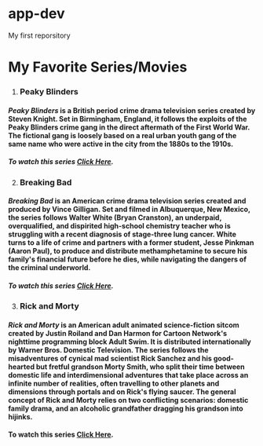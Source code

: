 # app-dev
My first reporsitory
# My Favorite Series/Movies
1. ### Peaky Blinders 
#### *Peaky Blinders* is a British period crime drama television series created by Steven Knight. Set in Birmingham, England, it follows the exploits of the Peaky Blinders crime gang in the direct aftermath of the First World War. The fictional gang is loosely based on a real urban youth gang of the same name who were active in the city from the 1880s to the 1910s.
##### To watch this series [Click Here](https://www.netflix.com/ph-en/title/80002479?source=35).
2. ### Breaking Bad
#### *Breaking Bad* is an American crime drama television series created and produced by Vince Gilligan. Set and filmed in Albuquerque, New Mexico, the series follows Walter White (Bryan Cranston), an underpaid, overqualified, and dispirited high-school chemistry teacher who is struggling with a recent diagnosis of stage-three lung cancer. White turns to a life of crime and partners with a former student, Jesse Pinkman (Aaron Paul), to produce and distribute methamphetamine to secure his family's financial future before he dies, while navigating the dangers of the criminal underworld.
##### To watch this series [Click Here](https://www.netflix.com/ph-en/title/70143836?source=35).
3. ### Rick and Morty
#### *Rick and Morty* is an American adult animated science-fiction sitcom created by Justin Roiland and Dan Harmon for Cartoon Network's nighttime programming block Adult Swim. It is distributed internationally by Warner Bros. Domestic Television. The series follows the misadventures of cynical mad scientist Rick Sanchez and his good-hearted but fretful grandson Morty Smith, who split their time between domestic life and interdimensional adventures that take place across an infinite number of realities, often travelling to other planets and dimensions through portals and on Rick's flying saucer. The general concept of Rick and Morty relies on two conflicting scenarios: domestic family drama, and an alcoholic grandfather dragging his grandson into hijinks.
#### To watch this series [Click Here](https://www.adultswim.com/videos/rick-and-morty).
